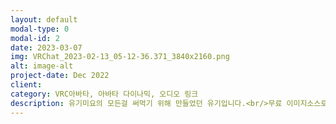 ```yaml
---
layout: default
modal-type: 0
modal-id: 2
date: 2023-03-07
img: VRChat_2023-02-13_05-12-36.371_3840x2160.png
alt: image-alt
project-date: Dec 2022
client: 
category: VRC아바타, 아바타 다이나믹, 오디오 링크
description: 유기미요의 모든걸 써먹기 위해 만들었던 유기입니다.<br/>무료 이미지소스로 파티클과 트레일을 만들었습니다.<br/>기믹으론 VR기반 변신 시스템, 디졸브효과, 오디오 링크가 있습니다.<br/>개인적으론 사유땅이라 부릅니다.
---
```

